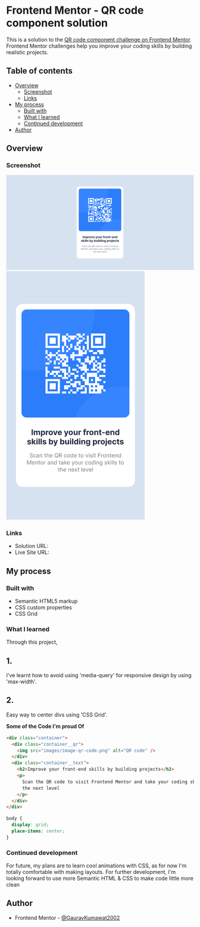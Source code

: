 # Frontend Mentor - QR code component solution

This is a solution to the [QR code component challenge on Frontend Mentor](https://www.frontendmentor.io/challenges/qr-code-component-iux_sIO_H). Frontend Mentor challenges help you improve your coding skills by building realistic projects.

## Table of contents

- [Overview](#overview)
  - [Screenshot](#screenshot)
  - [Links](#links)
- [My process](#my-process)
  - [Built with](#built-with)
  - [What I learned](#what-i-learned)
  - [Continued development](#continued-development)
- [Author](#author)

## Overview

### Screenshot

![](screenshots/Screenshot%20Desktop.png)
![](screenshots/Screen_Shot_Mobile.png)

### Links

- Solution URL: [](https://your-solution-url.com)
- Live Site URL: [](https://your-live-site-url.com)

## My process

### Built with

- Semantic HTML5 markup
- CSS custom properties
- CSS Grid

### What I learned

Through this project,

## 1.

I've learnt how to avoid using 'media-query' for responsive design by using 'max-width'.

## 2.

Easy way to center divs using 'CSS Grid'.

**Some of the Code I'm proud Of**

```html
<div class="container">
  <div class="container__qr">
    <img src="images/image-qr-code.png" alt="QR code" />
  </div>
  <div class="container__text">
    <h2>Improve your front-end skills by building projects</h2>
    <p>
      Scan the QR code to visit Frontend Mentor and take your coding skills to
      the next level
    </p>
  </div>
</div>
```

```css
body {
  display: grid;
  place-items: center;
}
```

### Continued development

For future, my plans are to learn cool animations with CSS, as for now I'm totally comfortable with making layouts. For further development, I'm looking forward to use more Semantic HTML & CSS to make code little more clean

## Author

- Frontend Mentor - [@GauravKumawat2002](https://www.frontendmentor.io/profile/GauravKumawat2002)
